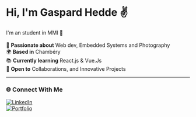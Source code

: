 # Hi, I'm Gaspard Hedde ✌️</br>
I'm an student in MMI 🚀 </br> </br>
🎯 **Passionate about** Web dev, Embedded Systems and Photography  </br>
🌍 **Based in** Chambéry  </br>
📚 **Currently learning** React.js & Vue.Js </br>
🚀 **Open to** Collaborations, and Innovative Projects  

---

### 🌐 **Connect With Me**

[![LinkedIn](https://img.shields.io/badge/-LinkedIn-black?style=for-the-badge&logo=linkedin&logoColor=white)](https://www.linkedin.com/in/gaspardhedde/)  
[![Portfolio](https://img.shields.io/badge/-Portfolio-black?style=for-the-badge&logo=google-chrome&logoColor=white)](https://www.gaspardhedde.fr/)


